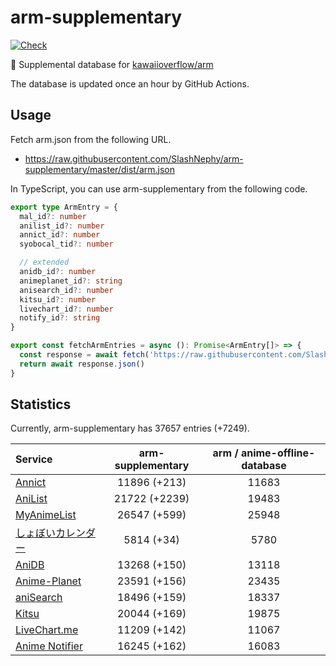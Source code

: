 # arm-supplementary

[![Check](https://github.com/SlashNephy/arm-supplementary/actions/workflows/check-node.yml/badge.svg)](https://github.com/SlashNephy/arm-supplementary/actions/workflows/check-node.yml)

💊 Supplemental database for [kawaiioverflow/arm](https://github.com/kawaiioverflow/arm)

The database is updated once an hour by GitHub Actions.

## Usage

Fetch arm.json from the following URL.

- https://raw.githubusercontent.com/SlashNephy/arm-supplementary/master/dist/arm.json

In TypeScript, you can use arm-supplementary from the following code.

```TypeScript
export type ArmEntry = {
  mal_id?: number
  anilist_id?: number
  annict_id?: number
  syobocal_tid?: number

  // extended
  anidb_id?: number
  animeplanet_id?: string
  anisearch_id?: number
  kitsu_id?: number
  livechart_id?: number
  notify_id?: string
}

export const fetchArmEntries = async (): Promise<ArmEntry[]> => {
  const response = await fetch('https://raw.githubusercontent.com/SlashNephy/arm-supplementary/master/dist/arm.json')
  return await response.json()
}
```

## Statistics

Currently, arm-supplementary has 37657 entries (+7249).

| Service                                     | arm-supplementary | arm / anime-offline-database |
| :------------------------------------------ | :---------------: | :--------------------------: |
| [Annict](https://annict.com)                |   11896 (+213)    |            11683             |
| [AniList](https://anilist.co)               |   21722 (+2239)   |            19483             |
| [MyAnimeList](https://myanimelist.net)      |   26547 (+599)    |            25948             |
| [しょぼいカレンダー](https://cal.syoboi.jp) |    5814 (+34)     |             5780             |
| [AniDB](https://anidb.net)                  |   13268 (+150)    |            13118             |
| [Anime-Planet](https://anime-planet.com)    |   23591 (+156)    |            23435             |
| [aniSearch](https://anisearch.com)          |   18496 (+159)    |            18337             |
| [Kitsu](https://kitsu.io)                   |   20044 (+169)    |            19875             |
| [LiveChart.me](https://livechart.me)        |   11209 (+142)    |            11067             |
| [Anime Notifier](https://notify.moe)        |   16245 (+162)    |            16083             |
